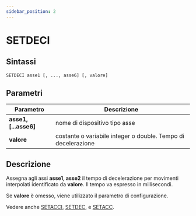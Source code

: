 ```yaml
---
sidebar_position: 2
---
```


# SETDECI

## Sintassi

  ```
SETDECI asse1 [, ..., asse6] [, valore]
  ```

## Parametri
|Parametro               | Descrizione                                                       |                
|------------------------|-------------------------------------------------------------------|
| **asse1,[...asse6]**   | nome di dispositivo tipo asse                                     |         
| **valore**             | costante o variabile integer o double. Tempo di decelerazione     |         

## Descrizione
Assegna agli assi **asse1, asse2** il tempo di decelerazione per movimenti interpolati identificato da **valore**. Il tempo va espresso in millisecondi. 

Se **valore** è omesso, viene utilizzato il parametro di configurazione.

Vedere anche [SETACCI](SETACCI.md), [SETDEC](SETDEC.md), e [SETACC](SETACC.md).

